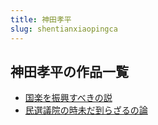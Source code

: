 ```yaml
---
title: 神田孝平
slug: shentianxiaopingca
---
```


## 神田孝平の作品一覧

- [国楽を振興すべきの説](guolewozhenxing-fe5)
- [民選議院の時未だ到らざるの論](minxuanyiyuanno-2c0)
